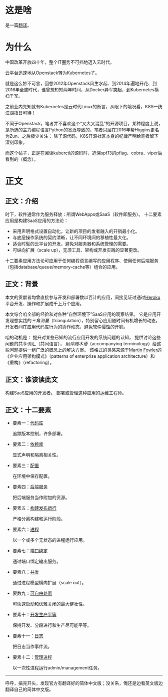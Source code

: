 # 这是啥 #
是一篇[翻译](https://12factor.net/ "The Twelve-Factor App")。

# 为什么 #
中国改革开放四十年，整个IT圈势不可挡地迈入云时代。

云平台迅速地从Openstack转为Kubernetes了。

就是这么妙不可言，回想2012年Openstack风生水起、到2014年遍地开花、到2016年全盛时代，谁曾想短短两年时间，从Docker异军突起，到Kubernetes横扫千军。

之前业内先知就有Kubernetes是云时代Linux的断言，从眼下的境况看，K8S一统江湖指日可待！

不同于Openstack，笔者并不喜欢这个“又大又混乱”的开源项目，某种程度上说，是所选的主力编程语言Python的宽泛导致的，笔者只层在2016年帮Higgins更名为Zun，之后极少关注；
除了源代码，K8S开源社区本身的纪律严明给笔者留下深刻印象。

而这个帖子，正是在阅读kuberctl的源码时，追溯spf13的pflag、cobra、viper后看到的（概念）。

# 正文 #

## 正文：介绍 ##
时下，软件通常作为服务释放：所谓WebApps或SaaS（软件即服务）。
十二要素应用是构建SaaS应用的方法论：

- 采用声明格式设置自动化，让新的项目的发者融入的开销最小化。
- 与底层操作系统的契约清晰，让不同环境间的移植性最大化。
- 适合时髦的云平台的开发，避免对服务器和系统管理的需要。
- 可纵向扩展（scale up），无须工具、架构或开发实践的显著更改。

十二要素应用方法论可应用于任何编程语言编写的应用程序、使用任何后端服务（包括database/queue/memory-cache等）组合的应用。

## 正文：背景 ##
本文的贡献者均曾直接参与开发和部署数以百计的应用，间接见证过通过[Heroku](http://www.heroku.com/)平台开发、操作和扩展成千上万个应用。

本文综合咱全部的经验和对各种“自然环境下”SaaS应用的观察结果。
它是应用开发理想实践的*三角测量*（triangulation），特别留心应用随时间有机增长的动态，开发者间在应用代码库行为的协作动态，避免软件侵蚀的开销。

咱的动机是：
提升对某些已知的流行应用开发的系统问题的认知，
提供讨论这些问题的共享词汇（共同语言），
用*伴随术语*（accompanying terminology）给这些问题提供一组广泛的概念上的解决方案。
该格式的灵感来源于[Martin Fowler](https://martinfowler.com/)的《企业应用架构模式》（patterns of enterprise application architecture）和《重构》（refactoring）。

## 正文：谁该读此文 ##
构建SaaS应用的开发者。
部署或管理这种应用的运维工程师。

## 正文：十二要素 ##
- 要素一：[代码库](./十二要素应用/代码库.md "Codebase")

    追踪版本控制，许多部署。

- 要素二：[依赖库](./十二要素应用/依赖库.md "Dependencies")

    显式声明和隔离相关性。

- 要素三：[配置](./十二要素应用/配置.md "Config")

    在环境中保存配置。

- 要素四：[后端服务](./十二要素应用/后端服务.md "Backing services")

    把后端服务当作附加的资源。

- 要素五：[构建发布运行](./十二要素应用/构建发布运行.md "Build release run")

    严格分离构建和运行阶段。

- 要素六：[进程](./十二要素应用/进程.md "Processes")

    以一个或多个无状态的进程运行应用。

- 要素七：[端口绑定](./十二要素应用/端口绑定.md "Port binding")

    通过端口绑定输出服务。

- 要素八：[并发](./十二要素应用/并发.md "Concurrency")

    通过进程模型横向扩展（scale out）。

- 要数九：[可自由处置](./十二要素应用/可自由处置.md "Disposability")

    可快速启动和优雅关闭的最大健壮性。

- 要素十：[开发生产平等](./十二要素应用/开发生产平等.md "Dev/Prod parity")

    保持开发、分段进行和生产尽可能平等。

- 要素十一：[日志](./十二要素应用/日志.md "Logs")

    把日志当作事件流。

- 要素十二：[管理进程](./十二要素应用/管理进程.md "Admin processes")

    以一次性进程运行admin/management任务。

---
呼呼，搞完开头，发现官方有翻译好的简体中文版；没关系，俺还是边看英文版边翻译自己的简体中文版。
